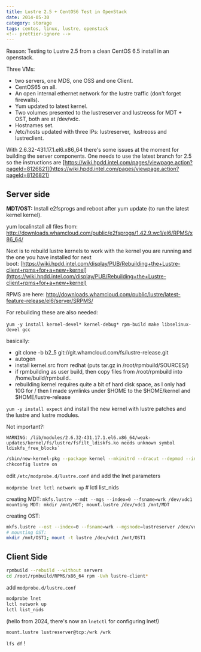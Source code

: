 ```yaml
---
title: Lustre 2.5 + CentOS6 Test in OpenStack
date: 2014-05-30
category: storage
tags: centos, linux, lustre, openstack
<!-- prettier-ignore -->
---
```


Reason: Testing to Lustre 2.5 from a clean CentOS 6.5 install in an openstack.

Three VMs:

- two servers, one MDS, one OSS and one Client.
- CentOS65 on all.
- An open internal ethernet network for the lustre traffic (don't forget
  firewalls).
- Yum updated to latest kernel.
- Two volumes presented to the lustreserver and lustreoss for MDT + OST, both
  are at /dev/vdc.
- Hostnames set.
- /etc/hosts updated with three IPs: lustreserver,  lustreoss and lustreclient.

With 2.6.32-431.17.1.el6.x86_64 there's some issues at the moment for building
the server components. One needs to use the latest branch for 2.5 so the
instructions are
[https://wiki.hpdd.intel.com/pages/viewpage.action?pageId=8126821](https://wiki.hpdd.intel.com/pages/viewpage.action?pageId=8126821)

## Server side

**MDT/OST:** Install e2fsprogs and reboot after yum update (to run the latest
kernel kernel).

yum localinstall all files from:
<http://downloads.whamcloud.com/public/e2fsprogs/1.42.9.wc1/el6/RPMS/x86_64/>

Next is to rebuild lustre kernels to work with the kernel you are running and
the one you have installed for next
boot: [https://wiki.hpdd.intel.com/display/PUB/Rebuilding+the+Lustre-client+rpms+for+a+new+kernel](https://wiki.hpdd.intel.com/display/PUB/Rebuilding+the+Lustre-client+rpms+for+a+new+kernel)

RPMS are here:
<http://downloads.whamcloud.com/public/lustre/latest-feature-release/el6/server/SRPMS/>

For rebuilding these are also needed:

y`um -y install kernel-devel* kernel-debug* rpm-build make libselinux-devel gcc`

basically:

- git clone -b b2_5 git://git.whamcloud.com/fs/lustre-release.git
- autogen
- install kernel.src from redhat (puts tar.gz in /root/rpmbuild/SOURCES/)
- if rpmbuilding as user build, then copy files from /root/rpmbuild into
  /home/build/rpmbuild..
- rebuilding kernel requires quite a bit of hard disk space, as I only had 10G
  for / then I made symlinks under $HOME to the $HOME/kernel and
  $HOME/lustre-release

`yum -y install expect` and install the new kernel with lustre patches and the
lustre and lustre modules.

Not important?:

```text
WARNING: /lib/modules/2.6.32-431.17.1.el6.x86_64/weak-updates/kernel/fs/lustre/fsfilt_ldiskfs.ko needs unknown symbol ldiskfs_free_blocks`
```

```bash
/sbin/new-kernel-pkg --package kernel --mkinitrd --dracut --depmod --install 2.6.32.431.17.1.el6_lustre
chkconfig lustre on
```

edit `/etc/modprobe.d/lustre.conf` and add the lnet parameters

`modprobe lnet lctl network up` # lctl list_nids

creating MDT:
`mkfs.lustre --mdt --mgs --index=0 --fsname=wrk /dev/vdc1 mounting MDT: mkdir /mnt/MDT; mount.lustre /dev/vdc1 /mnt/MDT`

creating OST:

```bash
mkfs.lustre --ost --index=0 --fsname=wrk --mgsnode=lustreserver /dev/vdc1
# mounting OST:
mkdir /mnt/OST1; mount -t lustre /dev/vdc1 /mnt/OST1
```

## Client Side

```bash
rpmbuild --rebuild --without servers
cd /root/rpmbuild/RPMS/x86_64 rpm -Uvh lustre-client*
```

add `modprobe.d/lustre.conf`

```bash
modprobe lnet
lctl network up
lctl list_nids
```

(hello from 2024, there's now an `lnetctl` for configuring lnet!)

`mount.lustre lustreserver@tcp:/wrk /wrk`

`lfs df` !
